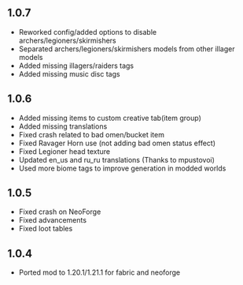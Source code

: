 ## 1.0.7

- Reworked config/added options to disable archers/legioners/skirmishers
- Separated archers/legioners/skirmishers models from other illager models
- Added missing illagers/raiders tags
- Added missing music disc tags

## 1.0.6

- Added missing items to custom creative tab(item group)
- Added missing translations
- Fixed crash related to bad omen/bucket item
- Fixed Ravager Horn use (not adding bad omen status effect)
- Fixed Legioner head texture
- Updated en_us and ru_ru translations (Thanks to mpustovoi)
- Used more biome tags to improve generation in modded worlds

## 1.0.5

- Fixed crash on NeoForge
- Fixed advancements
- Fixed loot tables

## 1.0.4

- Ported mod to 1.20.1/1.21.1 for fabric and neoforge
